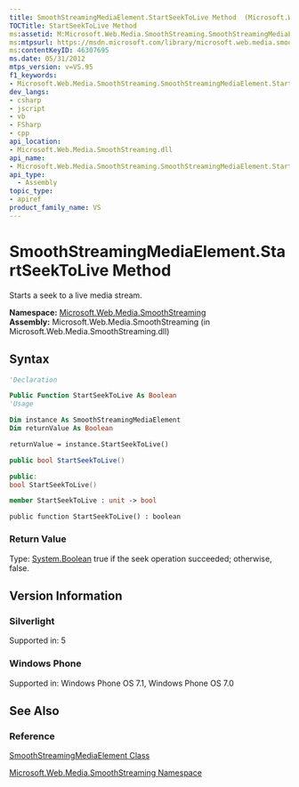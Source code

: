 ```yaml
---
title: SmoothStreamingMediaElement.StartSeekToLive Method  (Microsoft.Web.Media.SmoothStreaming)
TOCTitle: StartSeekToLive Method
ms:assetid: M:Microsoft.Web.Media.SmoothStreaming.SmoothStreamingMediaElement.StartSeekToLive
ms:mtpsurl: https://msdn.microsoft.com/library/microsoft.web.media.smoothstreaming.smoothstreamingmediaelement.startseektolive(v=VS.95)
ms:contentKeyID: 46307695
ms.date: 05/31/2012
mtps_version: v=VS.95
f1_keywords:
- Microsoft.Web.Media.SmoothStreaming.SmoothStreamingMediaElement.StartSeekToLive
dev_langs:
- csharp
- jscript
- vb
- FSharp
- cpp
api_location:
- Microsoft.Web.Media.SmoothStreaming.dll
api_name:
- Microsoft.Web.Media.SmoothStreaming.SmoothStreamingMediaElement.StartSeekToLive
api_type:
  - Assembly
topic_type:
- apiref
product_family_name: VS
---
```


# SmoothStreamingMediaElement.StartSeekToLive Method

Starts a seek to a live media stream.

**Namespace:**  [Microsoft.Web.Media.SmoothStreaming](microsoft-web-media-smoothstreaming-namespace_1.md)  
**Assembly:**  Microsoft.Web.Media.SmoothStreaming (in Microsoft.Web.Media.SmoothStreaming.dll)

## Syntax

```vb
'Declaration

Public Function StartSeekToLive As Boolean
'Usage

Dim instance As SmoothStreamingMediaElement
Dim returnValue As Boolean

returnValue = instance.StartSeekToLive()
```

```csharp
public bool StartSeekToLive()
```

```cpp
public:
bool StartSeekToLive()
```

``` fsharp
member StartSeekToLive : unit -> bool
```

```jscript
public function StartSeekToLive() : boolean
```

### Return Value

Type: [System.Boolean](https://msdn.microsoft.com/library/a28wyd50\(v=vs.95\))  
true if the seek operation succeeded; otherwise, false.

## Version Information

### Silverlight

Supported in: 5  

### Windows Phone

Supported in: Windows Phone OS 7.1, Windows Phone OS 7.0  

## See Also

### Reference

[SmoothStreamingMediaElement Class](smoothstreamingmediaelement-class-microsoft-web-media-smoothstreaming_1.md)

[Microsoft.Web.Media.SmoothStreaming Namespace](microsoft-web-media-smoothstreaming-namespace_1.md)
